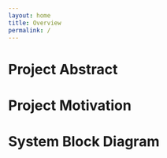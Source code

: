 ```yaml
---
layout: home
title: Overview
permalink: /
---
```


# Project Abstract


# Project Motivation


# System Block Diagram

